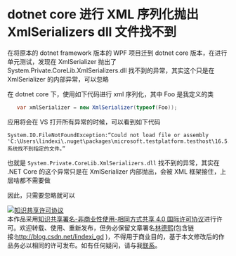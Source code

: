 
# dotnet core 进行 XML 序列化抛出 XmlSerializers dll 文件找不到

在将原本的 dotnet framework 版本的 WPF 项目迁到 dotnet core 版本，在进行单元测试，发现在 XmlSerializer 抛出了 System.Private.CoreLib.XmlSerializers.dll 找不到的异常，其实这个只是在 XmlSerializer 的内部异常，可以忽略

<!--more-->


<!-- 发布 -->

在 dotnet core 下，使用如下代码进行 xml 序列化，其中 Foo 是我定义的类

```csharp
   var xmlSerializer = new XmlSerializer(typeof(Foo));
```

应用将会在 VS 打开所有异常的时候，可以看到如下代码

```
System.IO.FileNotFoundException:“Could not load file or assembly 'C:\Users\lindexi\.nuget\packages\microsoft.testplatform.testhost\16.5.0\build\netcoreapp2.1\x64\System.Private.CoreLib.XmlSerializers.dll'. 系统找不到指定的文件。”
```

也就是 `System.Private.CoreLib.XmlSerializers.dll` 找不到的异常，其实在 .NET Core 的这个异常只是在 XmlSerializer 内部抛出，会被 XML 框架接住，上层啥都不需要做

因此，只需要忽略就可以





<a rel="license" href="http://creativecommons.org/licenses/by-nc-sa/4.0/"><img alt="知识共享许可协议" style="border-width:0" src="https://licensebuttons.net/l/by-nc-sa/4.0/88x31.png" /></a><br />本作品采用<a rel="license" href="http://creativecommons.org/licenses/by-nc-sa/4.0/">知识共享署名-非商业性使用-相同方式共享 4.0 国际许可协议</a>进行许可。欢迎转载、使用、重新发布，但务必保留文章署名[林德熙](http://blog.csdn.net/lindexi_gd)(包含链接:http://blog.csdn.net/lindexi_gd )，不得用于商业目的，基于本文修改后的作品务必以相同的许可发布。如有任何疑问，请与我[联系](mailto:lindexi_gd@163.com)。